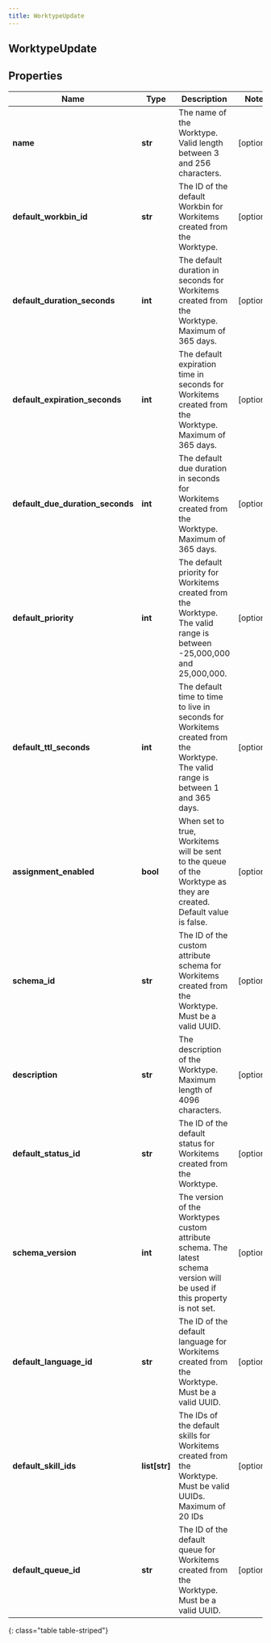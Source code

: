 ```yaml
---
title: WorktypeUpdate
---
```

## WorktypeUpdate

## Properties

|Name | Type | Description | Notes|
|------------ | ------------- | ------------- | -------------|
| **name** | **str** | The name of the Worktype. Valid length between 3 and 256 characters. | [optional] |
| **default_workbin_id** | **str** | The ID of the default Workbin for Workitems created from the Worktype. | [optional] |
| **default_duration_seconds** | **int** | The default duration in seconds for Workitems created from the Worktype. Maximum of 365 days. | [optional] |
| **default_expiration_seconds** | **int** | The default expiration time in seconds for Workitems created from the Worktype. Maximum of 365 days. | [optional] |
| **default_due_duration_seconds** | **int** | The default due duration in seconds for Workitems created from the Worktype. Maximum of 365 days. | [optional] |
| **default_priority** | **int** | The default priority for Workitems created from the Worktype. The valid range is between -25,000,000 and 25,000,000. | [optional] |
| **default_ttl_seconds** | **int** | The default time to time to live in seconds for Workitems created from the Worktype. The valid range is between 1 and 365 days. | [optional] |
| **assignment_enabled** | **bool** | When set to true, Workitems will be sent to the queue of the Worktype as they are created. Default value is false. | [optional] |
| **schema_id** | **str** | The ID of the custom attribute schema for Workitems created from the Worktype. Must be a valid UUID. | [optional] |
| **description** | **str** | The description of the Worktype. Maximum length of 4096 characters. | [optional] |
| **default_status_id** | **str** | The ID of the default status for Workitems created from the Worktype. | [optional] |
| **schema_version** | **int** | The version of the Worktypes custom attribute schema. The latest schema version will be used if this property is not set. | [optional] |
| **default_language_id** | **str** | The ID of the default language for Workitems created from the Worktype. Must be a valid UUID. | [optional] |
| **default_skill_ids** | **list[str]** | The IDs of the default skills for Workitems created from the Worktype. Must be valid UUIDs. Maximum of 20 IDs | [optional] |
| **default_queue_id** | **str** | The ID of the default queue for Workitems created from the Worktype. Must be a valid UUID. | [optional] |
{: class="table table-striped"}


